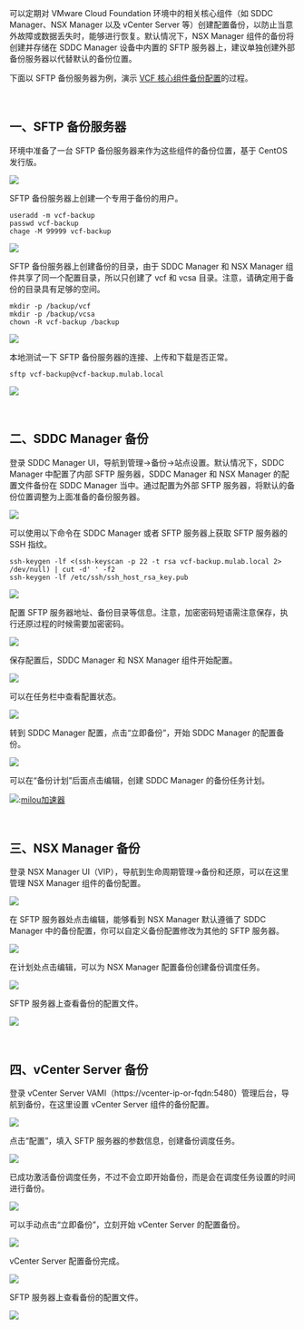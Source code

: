 
可以定期对 VMware Cloud Foundation 环境中的相关核心组件（如 SDDC Manager、NSX Manager 以及 vCenter Server 等）创建配置备份，以防止当意外故障或数据丢失时，能够进行恢复。默认情况下，NSX Manager 组件的备份将创建并存储在 SDDC Manager 设备中内置的 SFTP 服务器上，建议单独创建外部备份服务器以代替默认的备份位置。


下面以 SFTP 备份服务器为例，演示 [VCF 核心组件备份配置](https://github.com)的过程。


 



## 一、SFTP 备份服务器



环境中准备了一台 SFTP 备份服务器来作为这些组件的备份位置，基于 CentOS 发行版。


[![](https://img2024.cnblogs.com/blog/2313726/202410/2313726-20241006112423565-989305083.png)](https://github.com)


SFTP 备份服务器上创建一个专用于备份的用户。



```
useradd -m vcf-backup
passwd vcf-backup
chage -M 99999 vcf-backup
```

[![](https://img2024.cnblogs.com/blog/2313726/202410/2313726-20241006112754635-1094489743.png)](https://github.com)


SFTP 备份服务器上创建备份的目录，由于 SDDC Manager 和 NSX Manager 组件共享了同一个配置目录，所以只创建了 vcf 和 vcsa 目录。注意，请确定用于备份的目录具有足够的空间。



```
mkdir -p /backup/vcf
mkdir -p /backup/vcsa
chown -R vcf-backup /backup
```

[![](https://img2024.cnblogs.com/blog/2313726/202410/2313726-20241006113820589-1975528983.png)](https://github.com)


本地测试一下 SFTP 备份服务器的连接、上传和下载是否正常。



```
sftp vcf-backup@vcf-backup.mulab.local
```

[![](https://img2024.cnblogs.com/blog/2313726/202410/2313726-20241006114232477-1385463186.png)](https://github.com)


 



## 二、SDDC Manager 备份



登录 SDDC Manager UI，导航到管理\-\>备份\-\>站点设置。默认情况下，SDDC Manager 中配置了内部 SFTP 服务器，SDDC Manager 和 NSX Manager 的配置文件备份在 SDDC Manager 当中。通过配置为外部 SFTP 服务器，将默认的备份位置调整为上面准备的备份服务器。


[![](https://img2024.cnblogs.com/blog/2313726/202410/2313726-20241006114500292-1457199838.png)](https://github.com)


可以使用以下命令在 SDDC Manager 或者 SFTP 服务器上获取 SFTP 服务器的 SSH 指纹。



```
ssh-keygen -lf <(ssh-keyscan -p 22 -t rsa vcf-backup.mulab.local 2> /dev/null) | cut -d' ' -f2
ssh-keygen -lf /etc/ssh/ssh_host_rsa_key.pub
```

[![](https://img2024.cnblogs.com/blog/2313726/202410/2313726-20241006115418103-370051353.png)](https://github.com)


配置 SFTP 服务器地址、备份目录等信息。注意，加密密码短语需注意保存，执行还原过程的时候需要加密密码。


[![](https://img2024.cnblogs.com/blog/2313726/202410/2313726-20241006115812263-1443191463.png)](https://github.com)


保存配置后，SDDC Manager 和 NSX Manager 组件开始配置。


[![](https://img2024.cnblogs.com/blog/2313726/202410/2313726-20241006115859835-2088130609.png)](https://github.com)


可以在任务栏中查看配置状态。


[![](https://img2024.cnblogs.com/blog/2313726/202410/2313726-20241006120035285-2091389553.png)](https://github.com)


转到 SDDC Manager 配置，点击“立即备份”，开始 SDDC Manager 的配置备份。


[![](https://img2024.cnblogs.com/blog/2313726/202410/2313726-20241006120347137-908067231.png)](https://github.com)


可以在“备份计划”后面点击编辑，创建 SDDC Manager 的备份任务计划。


[![](https://img2024.cnblogs.com/blog/2313726/202410/2313726-20241006120654138-2024773878.png)](https://github.com):[milou加速器](https://xinminxuehui.org)


 



## 三、NSX Manager 备份



登录 NSX Manager UI（VIP），导航到生命周期管理\-\>备份和还原，可以在这里管理 NSX Manager 组件的备份配置。


[![](https://img2024.cnblogs.com/blog/2313726/202410/2313726-20241006120738601-1111813067.png)](https://github.com)


在 SFTP 服务器处点击编辑，能够看到 NSX Manager 默认遵循了 SDDC Manager 中的备份配置，你可以自定义备份配置修改为其他的 SFTP 服务器。


[![](https://img2024.cnblogs.com/blog/2313726/202410/2313726-20241006120811388-686699328.png)](https://github.com)


在计划处点击编辑，可以为 NSX Manager 配置备份创建备份调度任务。


[![](https://img2024.cnblogs.com/blog/2313726/202410/2313726-20241006120829598-1558803413.png)](https://github.com)


SFTP 服务器上查看备份的配置文件。


[![](https://img2024.cnblogs.com/blog/2313726/202410/2313726-20241006121134360-1170365865.png)](https://github.com)


 



## 四、vCenter Server 备份



登录 vCenter Server VAMI（https://vcenter\-ip\-or\-fqdn:5480）管理后台，导航到备份，在这里设置 vCenter Server 组件的备份配置。


[![](https://img2024.cnblogs.com/blog/2313726/202410/2313726-20241006121313034-1580068001.png)](https://github.com)


点击“配置”，填入 SFTP 服务器的参数信息，创建备份调度任务。


[![](https://img2024.cnblogs.com/blog/2313726/202410/2313726-20241006122641184-1361582937.png)](https://github.com)


已成功激活备份调度任务，不过不会立即开始备份，而是会在调度任务设置的时间进行备份。


[![](https://img2024.cnblogs.com/blog/2313726/202410/2313726-20241006122718726-696203735.png)](https://github.com)


可以手动点击“立即备份”，立刻开始 vCenter Server 的配置备份。


[![](https://img2024.cnblogs.com/blog/2313726/202410/2313726-20241006122750266-982520470.png)](https://github.com)


vCenter Server 配置备份完成。


[![](https://img2024.cnblogs.com/blog/2313726/202410/2313726-20241006122954557-1435684427.png)](https://github.com)


SFTP 服务器上查看备份的配置文件。


[![](https://img2024.cnblogs.com/blog/2313726/202410/2313726-20241006123108648-1473792394.png)](https://github.com)


